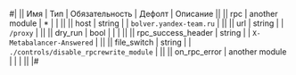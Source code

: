 
#|
|| Имя | Тип | Обязательность | Дефолт | Описание ||
|| rpc | another module | * |  |  ||
|| host | string |  | `bolver.yandex-team.ru` |  ||
|| url | string |  | `/proxy` |  ||
|| dry_run | bool |  |  |  ||
|| rpc_success_header | string |  | `X-Metabalancer-Answered` |  ||
|| file_switch | string |  | `./controls/disable_rpcrewrite_module` |  ||
|| on_rpc_error | another module |  |  |  ||
|#